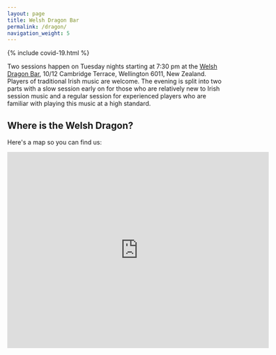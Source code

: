 ```yaml
---
layout: page
title: Welsh Dragon Bar
permalink: /dragon/
navigation_weight: 5
---
```

{% include covid-19.html %}


Two sessions happen on Tuesday nights starting at 7:30 pm at the <a href="/dragon/">Welsh Dragon Bar</a>, 10/12 Cambridge Terrace, Wellington 6011, New Zealand. Players of traditional Irish music are welcome. The evening is split into two parts with a slow session early on for those who are relatively new to Irish session music and a regular session for experienced players who are familiar with playing this music at a high standard.

Where is the Welsh Dragon?
--------------------------

Here's a map so you can find us:

<iframe src="https://www.google.com/maps/embed?pb=!1m14!1m8!1m3!1d11990.78551481517!2d174.784003!3d-41.293712!3m2!1i1024!2i768!4f13.1!3m3!1m2!1s0x0%3A0xe93ec36bf53fd1b0!2sThe+Welsh+Dragon+Bar!5e0!3m2!1sen!2snz!4v1462086010703" width="600" height="450" style="border:0" allowfullscreen></iframe>

